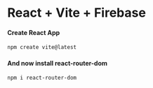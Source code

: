 # React + Vite + Firebase

#### Create React App

```bash
npm create vite@latest
```

#### And now install react-router-dom
```bash
npm i react-router-dom
```
